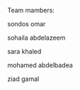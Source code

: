 Team mambers:
 
 sondos omar

 sohaila abdelazeem

 sara khaled

 mohamed abdelbadea

 ziad gamal

 
